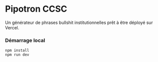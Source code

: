 # Pipotron CCSC

Un générateur de phrases bullshit institutionnelles prêt à être déployé sur Vercel.

### Démarrage local
```
npm install
npm run dev
```
